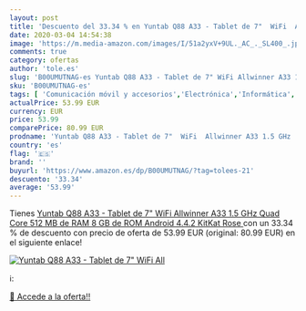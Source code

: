 ```yaml
---
layout: post
title: 'Descuento del 33.34 % en Yuntab Q88 A33 - Tablet de 7"  WiFi  All'
date: 2020-03-04 14:54:38
image: 'https://m.media-amazon.com/images/I/51a2yxV+9UL._AC_._SL400_.jpg'
comments: true
category: ofertas
author: 'tole.es'
slug: 'B00UMUTNAG-es Yuntab Q88 A33 - Tablet de 7" WiFi Allwinner A33 1.5 GHz...'
sku: 'B00UMUTNAG-es'
tags: [ 'Comunicación móvil y accesorios','Electrónica','Informática','Móviles','Móviles y smartphones libres','Tablets','android', ]
actualPrice: 53.99 EUR
currency: EUR
price: 53.99
comparePrice: 80.99 EUR
prodname: 'Yuntab Q88 A33 - Tablet de 7"  WiFi  Allwinner A33 1.5 GHz  Quad Core  512 MB de RAM  8 GB de ROM  Android 4.4.2 KitKat   Rose '
country: 'es'
flag: '🇪🇸'
brand: ''
buyurl: 'https://www.amazon.es/dp/B00UMUTNAG/?tag=tolees-21'
descuento: '33.34'
average: '53.99'
---
```


Tienes [Yuntab Q88 A33 - Tablet de 7"  WiFi  Allwinner A33 1.5 GHz  Quad Core  512 MB de RAM  8 GB de ROM  Android 4.4.2 KitKat   Rose ](https://www.amazon.es/dp/B00UMUTNAG/?tag=tolees-21) con un 33.34 % de descuento con precio de oferta de 53.99 EUR (original: 80.99 EUR) en el siguiente enlace!

[![Yuntab Q88 A33 - Tablet de 7"  WiFi  All](https://m.media-amazon.com/images/I/51a2yxV+9UL._AC_._SL400_.jpg)](https://www.amazon.es/dp/B00UMUTNAG/?tag=tolees-21)

ℹ️:


[🛒 Accede a la oferta!!](https://www.amazon.es/dp/B00UMUTNAG/?tag=tolees-21)
